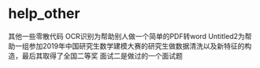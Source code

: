 # help_other
其他一些零散代码
OCR识别为帮助别人做一个简单的PDF转word
Untitled2为帮助一组参加2019年中国研究生数学建模大赛的研究生做数据清洗以及新特征的构造，最后其取得了全国二等奖
面试二是做过的一个面试题

